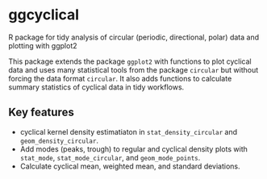 # ggcyclical
R package for tidy analysis of circular (periodic, directional, polar) data and plotting with ggplot2

This package extends the package `ggplot2` with functions to plot cyclical data and uses many statistical tools from the package `circular` but without forcing the data format `circular`. It also adds functions to calculate summary statistics of cyclical data in tidy workflows.
  
## Key features
* cyclical kernel density estimatiaton in `stat_density_circular` and `geom_density_circular`.
* Add modes (peaks, trough) to regular and cyclical density plots with `stat_mode`, `stat_mode_circular`, and `geom_mode_points`.
* Calculate cyclical mean, weighted mean, and standard deviations.

